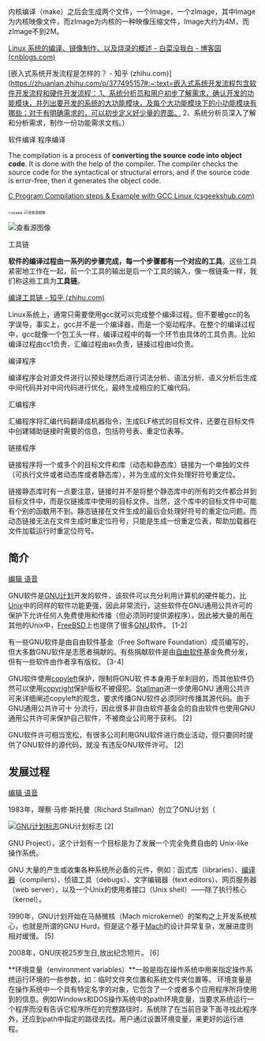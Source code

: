 内核编译（make）之后会生成两个文件，一个Image，一个zImage，其中Image为内核映像文件，而zImage为内核的一种映像压缩文件，Image大约为4M，而zImage不到2M。

[Linux 系统的编译、镜像制作、以及烧录的概述 - 白菜没我白 - 博客园 (cnblogs.com)](https://www.cnblogs.com/xingboy/p/14858853.html)



[嵌入式系统开发流程是怎样的？ - 知乎 (zhihu.com)](https://zhuanlan.zhihu.com/p/377495157#:~:text=嵌入式系统开发流程包含软件开发流程和硬件开发流程：,1、系统分析员和用户初步了解需求，确认开发的功能模块，并列出要开发的系统的大功能模块，及每个大功能模块下的小功能模块有哪些；对于有明确需求的，可以初步定义好少量的界面。 2、系统分析员深入了解和分析需求，制作一份功能需求文档。)





软件编译  程序编译

The compilation is a process of **converting the source code into object code**. It is done with the help of the compiler. The compiler checks the source code for the syntactical or structural errors, and if the source code is error-free, then it generates the object code.

[C Program Compilation steps & Example with GCC Linux (csgeekshub.com)](https://csgeekshub.com/c-programming/c-program-compilation-steps-example-with-gcc-linux/)

<img src="https://i.loli.net/2021/09/16/nSmQb8PrJvk3Riy.jpg" alt="查看源图像" style="zoom: 33%;" />



<img src="https://i.loli.net/2021/09/16/Rali2vBxnOHc8ow.jpg" alt="查看源图像" style="zoom: 50%;" />



![查看源图像](https://i.loli.net/2021/09/16/t7kcOIXiB8GsuP6.png)



工具链

**软件的编译过程由一系列的步骤完成，每一个步骤都有一个对应的工具**。这些工具紧密地工作在一起，前一个工具的输出是后一个工具的输入，像一根链条一样，我们称这些工具为**工具链**。

[编译工具链 - 知乎 (zhihu.com)](https://zhuanlan.zhihu.com/p/110402378)

Linux系统上，通常只需要使用gcc就可以完成整个编译过程。但不要被gcc的名字误导，事实上，gcc并不是一个编译器，而是一个驱动程序。在整个的编译过程中，gcc就像一个包工头一样，编译过程中的每一个环节由具体的工具负责。比如编译过程由cc1负责，汇编过程由as负责，链接过程由ld负责。

编译程序

编译程序会对源文件进行以预处理然后进行词法分析、语法分析、语义分析后生成中间代码并对中间代码进行优化，最终生成相应的汇编代码。

汇编程序

汇编程序将汇编代码翻译成机器指令，生成ELF格式的目标文件，还要在目标文件中创建辅助链接时需要的信息，包括符号表、重定位表等。

链接程序

链接程序将一个或多个的目标文件和库（动态和静态库）链接为一个单独的文件（可执行文件或者动态库或者静态库），并为生成的文件处理好符号重定位。

链接静态库时有一点要注意，链接时并不是将整个静态库中的所有的文件都合并到目标文件中，而是仅链接库中使用的目标文件。当然，这个库中的目标文件中可能有个别的函数用不到。静态链接在文件生成的最后会处理好符号的重定位问题。而动态链接无法在文件生成时重定位符号，只能是生成一份重定位表，帮助加载器在文件加载运行时重定位符号。



## 简介

[编辑](javascript:;)[ 语音](javascript:;)

GNU软件是[GNU计划](https://baike.baidu.com/item/GNU计划)开发的软件，该软件可以充分利用计算机的硬件能力，比[Unix](https://baike.baidu.com/item/Unix)中的同样的软件功能更强，因此非常流行，这些软件在GNU通用公共许可的保护下允许任何人免费使用和传播（但必须同时提供源程序），因此被大量的用在其他的Unix中，[FreeBSD](https://baike.baidu.com/item/FreeBSD)上也提供了很多[GNU](https://baike.baidu.com/item/GNU)软件。 [1-2] 

有一些GNU软件是由自由软件基金（Free Software Foundation）成员编写的，但大多数GNU软件是志愿者捐献的。有些捐献软件是由[自由软件](https://baike.baidu.com/item/自由软件)基金免费分发，但有一些软件由作者享有版权。 [3-4] 

GNU软件使用[copyleft](https://baike.baidu.com/item/copyleft)保护，限制将GNU软 件本身用于牟利目的，而其他软件仍然可以使用[copyright](https://baike.baidu.com/item/copyright)保护版权不被侵犯。[Stallman](https://baike.baidu.com/item/Stallman)进一步使用GNU 通用公共许可来详细阐述copyleft的观念，要求传播GNU软件必须同时传播其源代码。由于GNU通用公共许可十 分流行，因此很多非自由软件基金会的自由软件也使用GNU通用公共许可来保护自己软件，不被商业公司用于获利。 [2] 

GNU软件许可相当宽松，有很多公司利用GNU软件进行商业活动，但只要同时提供了GNU软件的源代码，就没 有违反GNU软件许可。 [2] 

## 发展过程

[编辑](javascript:;)[ 语音](javascript:;)

1983年，理察·马修·斯托曼（Richard Stallman）创立了GNU计划（

[![GNU计划标志](https://i.loli.net/2021/09/16/mNehUkvYE6VaHRy.jpg)](https://baike.baidu.com/pic/GNU软件/6477931/0/8435e5dde71190efb9be1c4dce1b9d16fcfa60df?fr=lemma&ct=single)GNU计划标志 [2]

GNU Project）。这个计划有一个目标是为了发展一个完全免费自由的 Unix-like 操作系统。

GNU 大量的产生或收集各种系统所必备的元件，例如：函式库（libraries）、[编译器](https://baike.baidu.com/item/编译器)（compilers）、侦错工具（debugs）、文字编辑器（text editors）、网页服务器（web server），以及一个Unix的使用者接口（Unix shell）——除了执行核心（kernel）。

1990年，GNU计划开始在马赫微核（Mach microkernel）的架构之上开发系统核心，也就是所谓的GNU Hurd，但是这个基于[Mach](https://baike.baidu.com/item/Mach)的设计异常复杂，发展进度则相对缓慢。 [5] 

2008年，GNU庆祝25岁生日,放出纪念短片。 [6] 



**环境变量（environment variables）**一般是指在操作系统中用来指定操作系统运行环境的一些参数，如：临时文件夹位置和系统文件夹位置等。 环境变量是在操作系统中一个具有特定名字的对象，它包含了一个或者多个应用程序所将使用到的信息。例如Windows和DOS操作系统中的path环境变量，当要求系统运行一个程序而没有告诉它程序所在的完整路径时，系统除了在当前目录下面寻找此程序外，还应到path中指定的路径去找。用户通过设置环境变量，来更好的运行进程。